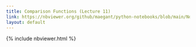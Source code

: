 ```yaml
---
title: Comparison Functions (Lecture 11)
link: https://nbviewer.org/github/maegant/python-notebooks/blob/main/NonlinearControl/class-k.ipynb
layout: default
---
```


{% include nbviewer.html %}